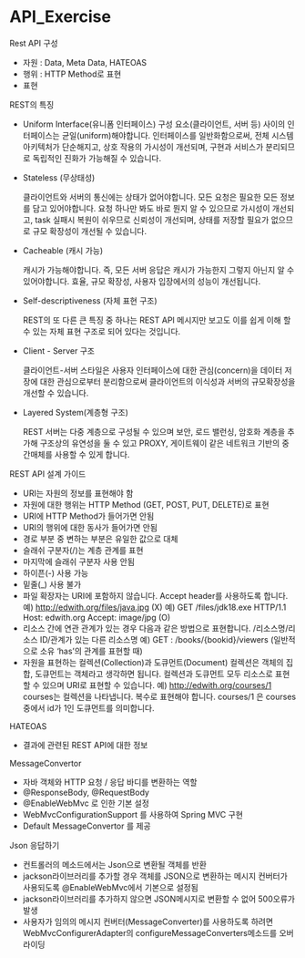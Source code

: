 # API_Exercise

Rest API 구성
- 자원 : Data, Meta Data, HATEOAS
- 행위 : HTTP Method로 표현
- 표현 


REST의 특징

- Uniform Interface(유니폼 인터페이스)
  구성 요소(클라이언트, 서버 등) 사이의 인터페이스는 균일(uniform)해야합니다.
  인터페이스를 일반화함으로써, 전체 시스템 아키텍처가 단순해지고, 상호 작용의 가시성이 개선되며, 
  구현과 서비스가 분리되므로 독립적인 진화가 가능해질 수 있습니다.

- Stateless (무상태성)

  클라이언트와 서버의 통신에는 상태가 없어야합니다. 모든 요청은 필요한 모든 정보를 담고 있어야합니다.
  요청 하나만 봐도 바로 뭔지 알 수 있으므로 가시성이 개선되고, task 실패시 복원이 쉬우므로 신뢰성이 개선되며,
  상태를 저장할 필요가 없으므로 규모 확장성이 개선될 수 있습니다.

- Cacheable (캐시 가능)

  캐시가 가능해야합니다. 즉, 모든 서버 응답은 캐시가 가능한지 그렇지 아닌지 알 수 있어야합니다. 
  효율, 규모 확장성, 사용자 입장에서의  성능이 개선됩니다.
  
- Self-descriptiveness (자체 표현 구조)

  REST의 또 다른 큰 특징 중 하나는 REST API 메시지만 보고도 이를 쉽게 이해 할 수 있는 
  자체 표현 구조로 되어 있다는 것입니다.

- Client - Server 구조

  클라이언트-서버 스타일은 사용자 인터페이스에 대한 관심(concern)을 데이터 저장에 대한 관심으로부터 분리함으로써
  클라이언트의 이식성과 서버의 규모확장성을 개선할 수 있습니다.

- Layered System(계층형 구조)

  REST 서버는 다중 계층으로 구성될 수 있으며 보안, 로드 밸런싱, 암호화 계층을 추가해 구조상의 유연성을 둘 수 있고
  PROXY, 게이트웨이 같은 네트워크 기반의 중간매체를 사용할 수 있게 합니다.
  
 
REST API 설계 가이드
- URI는 자원의 정보를 표현해야 함
- 자원에 대한 행위는 HTTP Method (GET, POST, PUT, DELETE)로 표현
- URI에 HTTP Method가 들어가면 안됨
- URI의 행위에 대한 동사가 들어가면 안됨
- 경로 부분 중 변하는 부분은 유일한 값으로 대체 
- 슬래쉬 구분자(/)는 계층 관계를 표현
- 마지막에 슬래쉬 구분자 사용 안됨
- 하이픈(-) 사용 가능
- 밑줄(_) 사용 불가
- 파일 확장자는 URI에 포함하지 않습니다. Accept header를 사용하도록 합니다.
예) http://edwith.org/files/java.jpg (X)
예) GET /files/jdk18.exe HTTP/1.1 Host: edwith.org Accept: image/jpg (O)
- 리소스 간에 연관 관계가 있는 경우 다음과 같은 방법으로 표현합니다.
/리소스명/리소스 ID/관계가 있는 다른 리소스명
예) GET : /books/{bookid}/viewers (일반적으로 소유 ‘has’의 관계를 표현할 때)
- 자원을 표현하는 컬렉션(Collection)과 도큐먼트(Document)
컬렉션은 객체의 집합, 도큐먼트는 객체라고 생각하면 됩니다. 컬렉션과 도큐먼트 모두 리소스로 표현할 수 있으며 URI로 표현할 수 있습니다.
예) http://edwith.org/courses/1 
courses는 컬렉션을 나타냅니다. 복수로 표현해야 합니다. courses/1 은 courses중에서 id가 1인 도큐먼트를 의미합니다.

HATEOAS
- 결과에 관련된 REST API에 대한 정보

MessageConvertor
- 자바 객체와 HTTP 요청 / 응답 바디를 변환하는 역할
- @ResponseBody, @RequestBody
- @EnableWebMvc 로 인한 기본 설정
- WebMvcConfigurationSupport 를 사용하여 Spring MVC 구현
- Default MessageConvertor 를 제공

Json 응답하기
- 컨트롤러의 메소드에서는 Json으로 변환될 객체를 반환
- jackson라이브러리를 추가할 경우 객체를 JSON으로 변환하는 메시지 컨버터가 사용되도록 @EnableWebMvc에서 기본으로 설정됨
- jackson라이브러리를 추가하지 않으면 JSON메시지로 변환할 수 없어 500오류가 발생
- 사용자가 임의의 메시지 컨버터(MessageConverter)를 사용하도록 하려면 WebMvcConfigurerAdapter의 configureMessageConverters메소드를 오버라이딩




